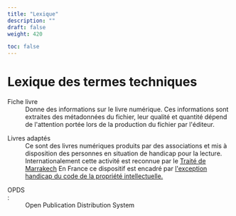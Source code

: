 ```yaml
---
title: "Lexique"
description: ""
draft: false
weight: 420

toc: false
---
```



  <h1>Lexique des termes techniques</h1>

  <dl>
    <dt id="bookInformation">Fiche livre</dt>
    <dd> Donne des informations sur le livre numérique. Ces informations sont 
    extraites des métadonnées du fichier, leur qualité et quantité dépend de 
    l'attention portée lors de la production du fichier par l'éditeur.
    </dd>
  </dl>

  <dl>
    <dt id="AdaptedBooks">Livres adaptés</dt>
    <dd>Ce sont des livres numériques produits par des associations et mis à 
    disposition des personnes en situation de handicap pour la lecture. 
    Internationalement cette activité est reconnue par le 
    <a href="https://www.wipo.int/marrakesh_treaty/fr/index.html">Traité de Marrakech</a>
    En France ce dispositif est encadré par 
    <a href="https://www.culture.gouv.fr/Thematiques/Livre-et-lecture/Les-politiques-de-soutien-a-l-economie-du-livre/L-exception-au-droit-d-auteur-en-faveur-des-personnes-handicapees">
    l'exception handicap du code de la propriété intellectuelle.
    </a>
    </dd>
  </dl>
  
  <dl>
    <dt id="OPDS">OPDS</dt>:<dd lang="en"> Open Publication Distribution System
      </dd>
  </dl>